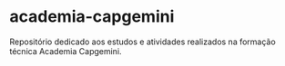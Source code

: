 # academia-capgemini
Repositório dedicado aos estudos e atividades realizados na formação técnica Academia Capgemini.
